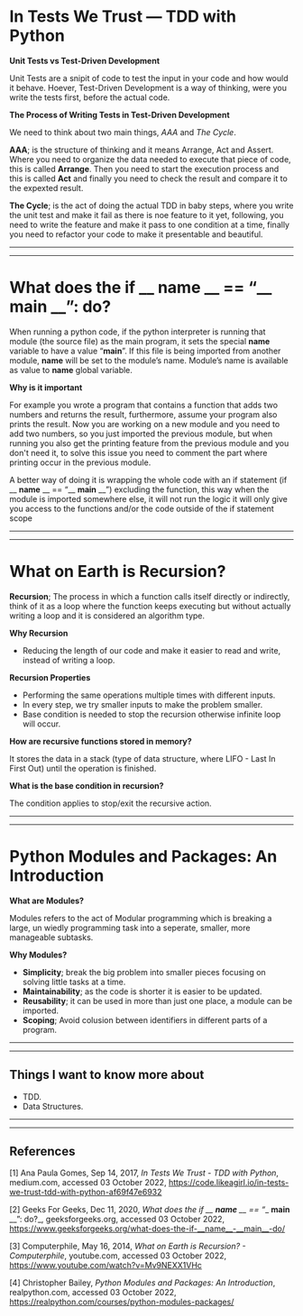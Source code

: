 # In Tests We Trust — TDD with Python

**Unit Tests vs Test-Driven Development**

Unit Tests are a snipit of code to test the input in your code and how would it behave. Hoever, Test-Driven Development is a way of thinking, were you write the tests first, before the actual code. 

**The Process of Writing Tests in Test-Driven Development**

We need to think about two main things, _AAA_ and _The Cycle_.

**AAA**; is the structure of thinking and it means Arrange, Act and Assert. Where you need to organize the data needed to execute that piece of code, this is called **Arrange**. Then you need to start the execution process and this is called **Act** and finally you need to check the result and compare it to the expexted result.

**The Cycle**; is the act of doing the actual TDD in baby steps, where you write the unit test and make it fail as there is noe feature to it yet, following, you need to write the feature and make it pass to one condition at a time, finally you need to refactor your code to make it presentable and beautiful.

---
---

# What does the if __ __name__ __ == “__ __main__ __”: do?

When running a python code, if the python interpreter is running that module (the source file) as the main program, it sets the special __name__ variable to have a value “__main__”. If this file is being imported from another module, __name__ will be set to the module’s name. Module’s name is available as value to __name__ global variable.

**Why is it important**

For example you wrote a program that contains a function that adds two numbers and returns the result, furthermore, assume your program also prints the result. Now you are working on a new module and you need to add two numbers, so you just imported the previous module, but when running you also get the printing feature from the previous module and you don't need it, to solve this issue you need to comment the part where printing occur in the previous module.

A better way of doing it is wrapping the whole code with an if statement (if __ __name__ __ == “__ __main__ __”) excluding the function, this way when the module is imported somewhere else, it will not run the logic it will only give you access to the functions and/or the code outside of the if statement scope

---
---

# What on Earth is Recursion?

**Recursion**; The process in which a function calls itself directly or indirectly, think of it as a loop where the function keeps executing but without actually writing a loop and it is considered an algorithm type.

**Why Recursion**

- Reducing the length of our code and make it easier to read and write, instead of writing a loop.

**Recursion Properties**

- Performing the same operations multiple times with different inputs.
- In every step, we try smaller inputs to make the problem smaller.
- Base condition is needed to stop the recursion otherwise infinite loop will occur.

**How are recursive functions stored in memory?**

It stores the data in a stack (type of data structure, where LIFO - Last In First Out) until the operation is finished.

**What is the base condition in recursion?** 

The condition applies to stop/exit the recursive action.

---
---

# Python Modules and Packages: An Introduction

**What are Modules?**

Modules refers to the act of Modular programming which is breaking a large, un wiedly programming task into a seperate, smaller, more manageable subtasks.

**Why Modules?**

- **Simplicity**; break the big problem into smaller pieces focusing on solving little tasks at a time. 
- **Maintainability**; as the code is shorter it is easier to be updated.
- **Reusability**; it can be used in more than just one place, a module can be imported.
- **Scoping**; Avoid colusion between identifiers in different parts of a program.

---
---

## Things I want to know more about

- TDD.
- Data Structures.

---
 ---

## References

[1]  Ana Paula Gomes, Sep 14, 2017, _In Tests We Trust - TDD with Python_, medium.com, accessed 03 October 2022, <https://code.likeagirl.io/in-tests-we-trust-tdd-with-python-af69f47e6932>

[2]  Geeks For Geeks, Dec 11, 2020, _What does the if __ __name__ __ == “__ __main__ __”: do?_, geeksforgeeks.org, accessed 03 October 2022, <https://www.geeksforgeeks.org/what-does-the-if-__name__-__main__-do/>

[3]  Computerphile, May 16, 2014, _What on Earth is Recursion? - Computerphile_, youtube.com, accessed 03 October 2022, <https://www.youtube.com/watch?v=Mv9NEXX1VHc>

[4]  Christopher Bailey, _Python Modules and Packages: An Introduction_, realpython.com, accessed 03 October 2022, <https://realpython.com/courses/python-modules-packages/>
